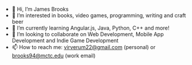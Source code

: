 - 👋 Hi, I’m James Brooks
- 👀 I’m interested in books, video games, programming, writing and craft beer
- 🌱 I’m currently learning Angular.js, Java, Python, C++ and more!
- 💞️ I’m looking to collaborate on Web Development, Mobile App Development and Indie Game Development
- 📫 How to reach me: virverum22@gmail.com (personal) or brooks94@mctc.edu (work email)


<!---
JamesB0907/JamesB0907 is a ✨ special ✨ repository because its `README.md` (this file) appears on your GitHub profile.
You can click the Preview link to take a look at your changes.
--->
